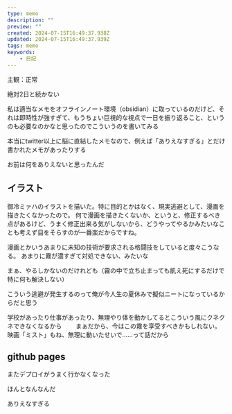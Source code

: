 ```yaml
---
type: memo
description: ""
preview: ""
created: 2024-07-15T16:49:37.938Z
updated: 2024-07-15T16:49:37.939Z
tags: memo
keywords:
    - 日記
---
```

主観：正常

絶対2日と続かない

私は適当なメモをオフラインノート環境（obsidian）に取っているのだけど、それは即時性が強すぎて、もうちょい巨視的な視点で一日を振り返ること、というのも必要なのかなと思ったのでこういうのを書いてみる

本当にtwitter以上に脳に直結したメモなので、例えば「ありえなすぎる」とだけ書かれたメモがあったりする

お前は何をありえないと思ったんだ

## イラスト
御冷ミァハのイラストを描いた。特に目的とかはなく、現実逃避として、漫画を描きたくなかったので。
何で漫画を描きたくないか、というと、修正するべき点があるけど、うまく修正出来る気がしないから、どうやってやるかみたいなことも考えず目をそらすのが一番楽だからですね。

漫画とかいうあまりに未知の技術が要求される格闘技をしていると度々こうなる。
あまりに霧が濃すぎて対処できない、みたいな

まぁ、やるしかないのだけれども（霧の中で立ち止まっても飢え死にするだけで特に何も解決しない）

こういう逃避が発生するのって俺が今人生の夏休みで擬似ニートになっているからだと思う

学校があったり仕事があったり、無理やり体を動かしてるとこういう風にクネクネできなくなるから　　
まぁだから、今はこの霧を享受すべきかもしれない。映画「ミスト」もね、無理に動いたせいで……って話だから

## github pages
またデプロイがうまく行かなくなった

ほんとなんなんだ

ありえなすぎる
